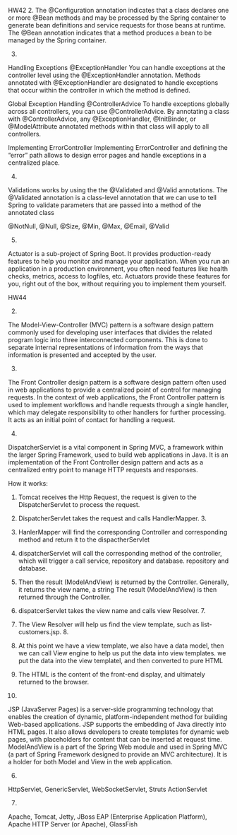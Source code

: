HW42
2.
The @Configuration annotation indicates that a class declares one or more @Bean methods and may be processed by the Spring container to generate bean definitions and service requests for those beans at runtime.
The @Bean annotation indicates that a method produces a bean to be managed by the Spring container.

3.
Handling Exceptions @ExceptionHandler
You can handle exceptions at the controller level using the @ExceptionHandler annotation. Methods annotated with @ExceptionHandler are designated to handle exceptions that occur within the controller in which the method is defined.

Global Exception Handling @ControllerAdvice
To handle exceptions globally across all controllers, you can use @ControllerAdvice. By annotating a class with @ControllerAdvice, any @ExceptionHandler, @InitBinder, or @ModelAttribute annotated methods within that class will apply to all controllers.

Implementing ErrorController
Implementing ErrorController and defining the “error” path allows to design error pages and handle exceptions in a centralized place.

4.
Validations works by using the the @Validated and @Valid annotations. The @Validated annotation is a class-level annotation that we can use to tell Spring to validate parameters that are passed into a method of the annotated class

@NotNull, @Null, @Size, @Min, @Max, @Email, @Valid

5.
Actuator is a sub-project of Spring Boot. It provides production-ready features to help you monitor and manage your application. When you run an application in a production environment, you often need features like health checks, metrics, access to logfiles, etc. Actuators provide these features for you, right out of the box, without requiring you to implement them yourself.

HW44

2.
The Model-View-Controller (MVC) pattern is a software design pattern commonly used for developing user interfaces that divides the related program logic into three interconnected components. This is done to separate internal representations of information from the ways that information is presented and accepted by the user.

3.
The Front Controller design pattern is a software design pattern often used in web applications to provide a centralized point of control for managing requests. In the context of web applications, the Front Controller pattern is used to implement workflows and handle requests through a single handler, which may delegate responsibility to other handlers for further processing. It acts as an initial point of contact for handling a request.

4.
DispatcherServlet is a vital component in Spring MVC, a framework within the larger Spring Framework, used to build web applications in Java. It is an implementation of the Front Controller design pattern and acts as a centralized entry point to manage HTTP requests and responses.

How it works:
1. Tomcat receives the Http Request, the request is given to the DispatcherServlet to process the request.
2. DispatcherServlet takes the request and calls HandlerMapper. 3. 
3. HanlerMapper will find the corresponding Controller and corresponding method and return it to the dispactherServlet
4. dispatcherServlet will call the corresponding method of the controller, which will trigger a call service, repository and database. 
repository and database. 
5. Then the result (ModelAndView) is returned by the Controller. Generally, it returns the view name, a string
The result (ModelAndView) is then returned through the Controller.
6. dispatcerServlet takes the view name and calls view Resolver. 7. 
7. The View Resolver will help us find the view template, such as list-customers.jsp. 8.
8. At this point we have a view template, we also have a data model, then we can call View engine to help us put the data into view templates.
we put the data into the view templatel, and then converted to pure HTML
9. The HTML is the content of the front-end display, and ultimately returned to the browser.

5.
JSP (JavaServer Pages) is a server-side programming technology that enables the creation of dynamic, platform-independent method for building Web-based applications. JSP supports the embedding of Java directly into HTML pages. It also allows developers to create templates for dynamic web pages, with placeholders for content that can be inserted at request time.
ModelAndView is a part of the Spring Web module and used in Spring MVC (a part of Spring Framework designed to provide an MVC architecture). It is a holder for both Model and View in the web application.

6.
HttpServlet, GenericServlet, WebSocketServlet, Struts ActionServlet

7.
Apache, Tomcat, Jetty, JBoss EAP (Enterprise Application Platform),  Apache HTTP Server (or Apache), GlassFish
